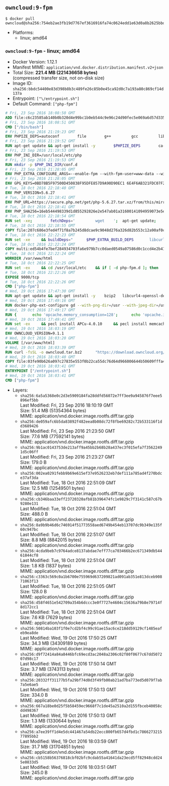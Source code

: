 ## `owncloud:9-fpm`

```console
$ docker pull owncloud@sha256:754eb2ae3fb19d7767ef3616916fa74c0624edd1e63d0a8b2625bbddd127f42e
```

-	Platforms:
	-	linux; amd64

### `owncloud:9-fpm` - linux; amd64

-	Docker Version: 1.12.1
-	Manifest MIME: `application/vnd.docker.distribution.manifest.v2+json`
-	Total Size: **221.4 MB (221436658 bytes)**  
	(compressed transfer size, not on-disk size)
-	Image ID: `sha256:bbdc54400e83d398b8b3c489fe26c85b0e45ca92d0c7a193a80c869cf14d137a`
-	Entrypoint: `["\/entrypoint.sh"]`
-	Default Command: `["php-fpm"]`

```dockerfile
# Fri, 23 Sep 2016 18:08:50 GMT
ADD file:c6c23585ab140b0b320d4e99bc1b0eb544c9e96c24d90fec5e069a6d57d335ca in / 
# Fri, 23 Sep 2016 18:08:51 GMT
CMD ["/bin/bash"]
# Fri, 23 Sep 2016 21:19:23 GMT
ENV PHPIZE_DEPS=autoconf 		file 		g++ 		gcc 		libc-dev 		make 		pkg-config 		re2c
# Fri, 23 Sep 2016 21:19:52 GMT
RUN apt-get update && apt-get install -y 		$PHPIZE_DEPS 		ca-certificates 		curl 		libedit2 		libsqlite3-0 		libxml2 		xz-utils 	--no-install-recommends && rm -r /var/lib/apt/lists/*
# Fri, 23 Sep 2016 21:19:53 GMT
ENV PHP_INI_DIR=/usr/local/etc/php
# Fri, 23 Sep 2016 21:19:53 GMT
RUN mkdir -p $PHP_INI_DIR/conf.d
# Fri, 23 Sep 2016 21:28:05 GMT
ENV PHP_EXTRA_CONFIGURE_ARGS=--enable-fpm --with-fpm-user=www-data --with-fpm-group=www-data
# Fri, 23 Sep 2016 21:28:05 GMT
ENV GPG_KEYS=0BD78B5F97500D450838F95DFE857D9A90D90EC1 6E4F6AB321FDC07F2C332E3AC2BF0BC433CFC8B3
# Tue, 18 Oct 2016 22:18:40 GMT
ENV PHP_VERSION=5.6.27
# Tue, 18 Oct 2016 22:18:41 GMT
ENV PHP_URL=https://secure.php.net/get/php-5.6.27.tar.xz/from/this/mirror PHP_ASC_URL=https://secure.php.net/get/php-5.6.27.tar.xz.asc/from/this/mirror
# Tue, 18 Oct 2016 22:18:41 GMT
ENV PHP_SHA256=16eb544498339d1d855292826e2e547ab01a31600141094959073e5e10e93ab5 PHP_MD5=9ce6efc96d5ab81ef808f8ed6b1f242d
# Tue, 18 Oct 2016 22:18:54 GMT
RUN set -xe; 		fetchDeps=' 		wget 	'; 	apt-get update; 	apt-get install -y --no-install-recommends $fetchDeps; 	rm -rf /var/lib/apt/lists/*; 		mkdir -p /usr/src; 	cd /usr/src; 		wget -O php.tar.xz "$PHP_URL"; 		if [ -n "$PHP_SHA256" ]; then 		echo "$PHP_SHA256 *php.tar.xz" | sha256sum -c -; 	fi; 	if [ -n "$PHP_MD5" ]; then 		echo "$PHP_MD5 *php.tar.xz" | md5sum -c -; 	fi; 		if [ -n "$PHP_ASC_URL" ]; then 		wget -O php.tar.xz.asc "$PHP_ASC_URL"; 		export GNUPGHOME="$(mktemp -d)"; 		for key in $GPG_KEYS; do 			gpg --keyserver ha.pool.sks-keyservers.net --recv-keys "$key"; 		done; 		gpg --batch --verify php.tar.xz.asc php.tar.xz; 		rm -r "$GNUPGHOME"; 	fi; 		apt-get purge -y --auto-remove $fetchDeps
# Tue, 18 Oct 2016 22:18:55 GMT
COPY file:207c686e3fed4f71f8a7b245d8dcae9c9048d276a326d82b553c12a90af0c0ca in /usr/local/bin/ 
# Tue, 18 Oct 2016 22:22:23 GMT
RUN set -xe 	&& buildDeps=" 		$PHP_EXTRA_BUILD_DEPS 		libcurl4-openssl-dev 		libedit-dev 		libsqlite3-dev 		libssl-dev 		libxml2-dev 	" 	&& apt-get update && apt-get install -y $buildDeps --no-install-recommends && rm -rf /var/lib/apt/lists/* 		&& docker-php-source extract 	&& cd /usr/src/php 	&& ./configure 		--with-config-file-path="$PHP_INI_DIR" 		--with-config-file-scan-dir="$PHP_INI_DIR/conf.d" 				--disable-cgi 				--enable-ftp 		--enable-mbstring 		--enable-mysqlnd 				--with-curl 		--with-libedit 		--with-openssl 		--with-zlib 				$PHP_EXTRA_CONFIGURE_ARGS 	&& make -j "$(nproc)" 	&& make install 	&& { find /usr/local/bin /usr/local/sbin -type f -executable -exec strip --strip-all '{}' + || true; } 	&& make clean 	&& docker-php-source delete 		&& apt-get purge -y --auto-remove -o APT::AutoRemove::RecommendsImportant=false $buildDeps
# Tue, 18 Oct 2016 22:22:24 GMT
COPY multi:ed54b4fe7bef284934703fa6e979b7cc0daed0549a07586d0c1ccd4e2b41884a in /usr/local/bin/ 
# Tue, 18 Oct 2016 22:22:24 GMT
WORKDIR /var/www/html
# Tue, 18 Oct 2016 22:22:25 GMT
RUN set -ex 	&& cd /usr/local/etc 	&& if [ -d php-fpm.d ]; then 		sed 's!=NONE/!=!g' php-fpm.conf.default | tee php-fpm.conf > /dev/null; 		cp php-fpm.d/www.conf.default php-fpm.d/www.conf; 	else 		mkdir php-fpm.d; 		cp php-fpm.conf.default php-fpm.d/www.conf; 		{ 			echo '[global]'; 			echo 'include=etc/php-fpm.d/*.conf'; 		} | tee php-fpm.conf; 	fi 	&& { 		echo '[global]'; 		echo 'error_log = /proc/self/fd/2'; 		echo; 		echo '[www]'; 		echo '; if we send this to /proc/self/fd/1, it never appears'; 		echo 'access.log = /proc/self/fd/2'; 		echo; 		echo 'clear_env = no'; 		echo; 		echo '; Ensure worker stdout and stderr are sent to the main error log.'; 		echo 'catch_workers_output = yes'; 	} | tee php-fpm.d/docker.conf 	&& { 		echo '[global]'; 		echo 'daemonize = no'; 		echo; 		echo '[www]'; 		echo 'listen = [::]:9000'; 	} | tee php-fpm.d/zz-docker.conf
# Tue, 18 Oct 2016 22:22:26 GMT
EXPOSE 9000/tcp
# Tue, 18 Oct 2016 22:22:26 GMT
CMD ["php-fpm"]
# Wed, 19 Oct 2016 17:47:30 GMT
RUN apt-get update && apt-get install -y 	bzip2 	libcurl4-openssl-dev 	libfreetype6-dev 	libicu-dev 	libjpeg-dev 	libldap2-dev 	libmcrypt-dev 	libmemcached-dev 	libpng12-dev 	libpq-dev 	libxml2-dev 	&& rm -rf /var/lib/apt/lists/*
# Wed, 19 Oct 2016 17:49:16 GMT
RUN docker-php-ext-configure gd --with-png-dir=/usr --with-jpeg-dir=/usr 	&& docker-php-ext-configure ldap --with-libdir=lib/x86_64-linux-gnu/ 	&& docker-php-ext-install exif gd intl ldap mbstring mcrypt mysql opcache pdo_mysql pdo_pgsql pgsql zip
# Wed, 19 Oct 2016 17:49:17 GMT
RUN { 		echo 'opcache.memory_consumption=128'; 		echo 'opcache.interned_strings_buffer=8'; 		echo 'opcache.max_accelerated_files=4000'; 		echo 'opcache.revalidate_freq=60'; 		echo 'opcache.fast_shutdown=1'; 		echo 'opcache.enable_cli=1'; 	} > /usr/local/etc/php/conf.d/opcache-recommended.ini
# Wed, 19 Oct 2016 17:49:41 GMT
RUN set -ex 	&& pecl install APCu-4.0.10 	&& pecl install memcached-2.2.0 	&& pecl install redis-2.2.8 	&& docker-php-ext-enable apcu memcached redis
# Wed, 19 Oct 2016 18:03:19 GMT
ENV OWNCLOUD_VERSION=9.1.1
# Wed, 19 Oct 2016 18:03:20 GMT
VOLUME [/var/www/html]
# Wed, 19 Oct 2016 18:03:39 GMT
RUN curl -fsSL -o owncloud.tar.bz2 		"https://download.owncloud.org/community/owncloud-${OWNCLOUD_VERSION}.tar.bz2" 	&& curl -fsSL -o owncloud.tar.bz2.asc 		"https://download.owncloud.org/community/owncloud-${OWNCLOUD_VERSION}.tar.bz2.asc" 	&& export GNUPGHOME="$(mktemp -d)" 	&& gpg --keyserver ha.pool.sks-keyservers.net --recv-keys E3036906AD9F30807351FAC32D5D5E97F6978A26 	&& gpg --batch --verify owncloud.tar.bz2.asc owncloud.tar.bz2 	&& rm -r "$GNUPGHOME" owncloud.tar.bz2.asc 	&& tar -xjf owncloud.tar.bz2 -C /usr/src/ 	&& rm owncloud.tar.bz2
# Wed, 19 Oct 2016 18:03:40 GMT
COPY file:03fe90b626a097c27835e553f0b22ca55dc76d64d966006644b50609fffa4161 in /entrypoint.sh 
# Wed, 19 Oct 2016 18:03:41 GMT
ENTRYPOINT ["/entrypoint.sh"]
# Wed, 19 Oct 2016 18:03:41 GMT
CMD ["php-fpm"]
```

-	Layers:
	-	`sha256:6a5a5368e0c2d3e5909184fa28ddfd56072e7ff3ee9a945876f7eee5896ef5bb`  
		Last Modified: Fri, 23 Sep 2016 18:10:19 GMT  
		Size: 51.4 MB (51354364 bytes)  
		MIME: application/vnd.docker.image.rootfs.diff.tar.gzip
	-	`sha256:de059afc6b5da83892f482eea8b08dc72f8fbe69282c72b533116f1dd3689426`  
		Last Modified: Fri, 23 Sep 2016 21:23:50 GMT  
		Size: 77.6 MB (77592141 bytes)  
		MIME: application/vnd.docker.image.rootfs.diff.tar.gzip
	-	`sha256:9b1ac0143753de213aff9a45bb2b68b28a437ec3f015efa7f35622491d5c06ff`  
		Last Modified: Fri, 23 Sep 2016 21:23:27 GMT  
		Size: 179.0 B  
		MIME: application/vnd.docker.image.rootfs.diff.tar.gzip
	-	`sha256:002ea0291febb9b69e615ef37e9526232eb7def111a785ad4f270bdce37af3da`  
		Last Modified: Tue, 18 Oct 2016 22:51:09 GMT  
		Size: 12.5 MB (12549501 bytes)  
		MIME: application/vnd.docker.image.rootfs.diff.tar.gzip
	-	`sha256:cb346baa33eff23720320afb81b396474fc1e9829c7f3141c587c67b9280e131`  
		Last Modified: Tue, 18 Oct 2016 22:51:04 GMT  
		Size: 488.0 B  
		MIME: application/vnd.docker.image.rootfs.diff.tar.gzip
	-	`sha256:8a9b9b46d6c746914f51773558aed6749b454eb13707dc9b349e135f60c947bc`  
		Last Modified: Tue, 18 Oct 2016 22:51:07 GMT  
		Size: 8.8 MB (8842015 bytes)  
		MIME: application/vnd.docker.image.rootfs.diff.tar.gzip
	-	`sha256:4cda9beb7c9764adce8137abdae7eff77ca703466b2ec671349db54461844cf8`  
		Last Modified: Tue, 18 Oct 2016 22:51:04 GMT  
		Size: 1.8 KB (1837 bytes)  
		MIME: application/vnd.docker.image.rootfs.diff.tar.gzip
	-	`sha256:c3363c569c0a1b6700e755969d637209821ad091ab351e813dceb90871063f13`  
		Last Modified: Tue, 18 Oct 2016 22:51:05 GMT  
		Size: 128.0 B  
		MIME: application/vnd.docker.image.rootfs.diff.tar.gzip
	-	`sha256:d58f4651e542709a354b6dccc3e0f7727e4604c15636a79b8e79714f8d172cc1`  
		Last Modified: Tue, 18 Oct 2016 22:51:04 GMT  
		Size: 7.6 KB (7629 bytes)  
		MIME: application/vnd.docker.image.rootfs.diff.tar.gzip
	-	`sha256:50814ba103f1f0e7cd2bf4c99c91ae15ac6ce218dd59129cf1485eafeb9ea8de`  
		Last Modified: Wed, 19 Oct 2016 17:50:25 GMT  
		Size: 34.3 MB (34309189 bytes)  
		MIME: application/vnd.docker.image.rootfs.diff.tar.gzip
	-	`sha256:d9f72414a84a8446bfc69ecd3ac2048a2306c02f80f0677c67dd507207d98c17`  
		Last Modified: Wed, 19 Oct 2016 17:50:14 GMT  
		Size: 3.7 MB (3743113 bytes)  
		MIME: application/vnd.docker.image.rootfs.diff.tar.gzip
	-	`sha256:20332ff31177b5fa29bf74d0d3f49fb00ab21ad7ba773ed5d079f7ab7a5e6ae5`  
		Last Modified: Wed, 19 Oct 2016 17:50:13 GMT  
		Size: 334.0 B  
		MIME: application/vnd.docker.image.rootfs.diff.tar.gzip
	-	`sha256:667a18be0d25f5b58459ec9668f7c1de45a2510a2d155fbceb40058cdd498367`  
		Last Modified: Wed, 19 Oct 2016 17:50:13 GMT  
		Size: 1.3 MB (1330644 bytes)  
		MIME: application/vnd.docker.image.rootfs.diff.tar.gzip
	-	`sha256:a7ee39ff1d4e5dc441467a54db22ecc800fb657d4fbd1c786627321577895bb2`  
		Last Modified: Wed, 19 Oct 2016 18:03:59 GMT  
		Size: 31.7 MB (31704851 bytes)  
		MIME: application/vnd.docker.image.rootfs.diff.tar.gzip
	-	`sha256:cb5158b56376818cbf02bfc9cdab55a41641da23ecd5ff82948cdd245e0833d5`  
		Last Modified: Wed, 19 Oct 2016 18:03:51 GMT  
		Size: 245.0 B  
		MIME: application/vnd.docker.image.rootfs.diff.tar.gzip
